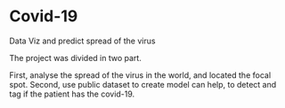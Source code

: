 # Covid-19
Data Viz and predict spread of the virus

The project was divided in two part.

First, analyse the spread of the virus in the world, and located the focal spot. 
Second, use public dataset to create model can help, to detect and tag if the patient has the covid-19.
